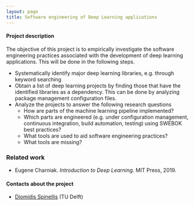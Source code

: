```yaml
---
layout: page
title: Software engineering of Deep Learning applications
---
```


#### Project description
The objective of this project is to empirically investigate
the software engineering practices associated with the development
of deep learning applications.
This will be done in the following steps.

* Systematically identify major deep learning libraries,
  e.g. through keyword searching
* Obtain a list of deep learning projects by finding those that have the
  identified libraries as a dependency.  This can be done
  by analyzing package management configuration files.
* Analyze the projects to answer the following research questions
  * How are parts of the machine learning pipeline implemented?
  * Which parts are engineered (e.g. under configuration management,
    continuous integration, build automation, testing) using SWEBOK
    best practices?
  * What tools are used to aid software engineering practices?
  * What tools are missing?

### Related work
*  Eugene Charniak. *Introduction to Deep Learning*. MIT Press, 2019.


#### Contacts about the project

* [Diomidis Spinellis](mailto:D.Spinellis@tudelft.nl) (TU Delft)
